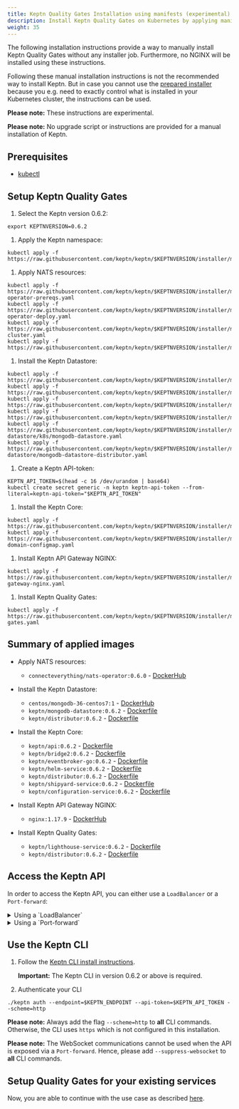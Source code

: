 ```yaml
---
title: Keptn Quality Gates Installation using manifests (experimental)
description: Install Keptn Quality Gates on Kubernetes by applying manifests with kubectl
weight: 35
---
```


The following installation instructions provide a way to manually install Keptn Quality Gates without any installer job. Furthermore, no NGINX will be installed using these instructions.

Following these manual installation instructions is not the recommended way to install Keptn.
But in case you cannot use the [prepared installer](../../installation/setup-keptn/) because you e.g. need to exactly control what is installed in your Kubernetes cluster, the instructions can be used.

**Please note:** These instructions are experimental.

**Please note:** No upgrade script or instructions are provided for a manual installation of Keptn.

## Prerequisites
- [kubectl](https://kubernetes.io/docs/tasks/tools/install-kubectl/)

## Setup Keptn Quality Gates

1. Select the Keptn version 0.6.2:
```console
export KEPTNVERSION=0.6.2
```

1. Apply the Keptn namespace:
```console
kubectl apply -f https://raw.githubusercontent.com/keptn/keptn/$KEPTNVERSION/installer/manifests/keptn/namespace.yaml
```

1. Apply NATS resources:
```console
kubectl apply -f https://raw.githubusercontent.com/keptn/keptn/$KEPTNVERSION/installer/manifests/nats/nats-operator-prereqs.yaml
kubectl apply -f https://raw.githubusercontent.com/keptn/keptn/$KEPTNVERSION/installer/manifests/nats/nats-operator-deploy.yaml
kubectl apply -f https://raw.githubusercontent.com/keptn/keptn/$KEPTNVERSION/installer/manifests/nats/nats-cluster.yaml
kubectl apply -f https://raw.githubusercontent.com/keptn/keptn/$KEPTNVERSION/installer/manifests/keptn/rbac.yaml
```

1. Install the Keptn Datastore:
```console
kubectl apply -f https://raw.githubusercontent.com/keptn/keptn/$KEPTNVERSION/installer/manifests/logging/namespace.yaml
kubectl apply -f https://raw.githubusercontent.com/keptn/keptn/$KEPTNVERSION/installer/manifests/logging/mongodb/pvc.yaml
kubectl apply -f https://raw.githubusercontent.com/keptn/keptn/$KEPTNVERSION/installer/manifests/logging/mongodb/deployment.yaml
kubectl apply -f https://raw.githubusercontent.com/keptn/keptn/$KEPTNVERSION/installer/manifests/logging/mongodb/svc.yaml
kubectl apply -f https://raw.githubusercontent.com/keptn/keptn/$KEPTNVERSION/installer/manifests/logging/mongodb-datastore/k8s/mongodb-datastore.yaml
kubectl apply -f https://raw.githubusercontent.com/keptn/keptn/$KEPTNVERSION/installer/manifests/logging/mongodb-datastore/mongodb-datastore-distributor.yaml
```

1. Create a Keptn API-token:
```console
KEPTN_API_TOKEN=$(head -c 16 /dev/urandom | base64)
kubectl create secret generic -n keptn keptn-api-token --from-literal=keptn-api-token="$KEPTN_API_TOKEN"
```

1. Install the Keptn Core:
```console
kubectl apply -f https://raw.githubusercontent.com/keptn/keptn/$KEPTNVERSION/installer/manifests/keptn/core.yaml
kubectl apply -f https://raw.githubusercontent.com/keptn/keptn/$KEPTNVERSION/installer/manifests/keptn/keptn-domain-configmap.yaml
```

1. Install Keptn API Gateway NGINX:
```console
kubectl apply -f https://raw.githubusercontent.com/keptn/keptn/$KEPTNVERSION/installer/manifests/keptn/api-gateway-nginx.yaml
```

1. Install Keptn Quality Gates:
```console
kubectl apply -f https://raw.githubusercontent.com/keptn/keptn/$KEPTNVERSION/installer/manifests/keptn/quality-gates.yaml
```

## Summary of applied images

* Apply NATS resources:
  * `connecteverything/nats-operator:0.6.0` - [DockerHub](https://hub.docker.com/layers/connecteverything/nats-operator/0.6.0/images/sha256-f83368baa5092a632c2e941ee7ba8cb6f925d0a068996a0a47ef4047edf2f12b?context=explore)

* Install the Keptn Datastore:
  * `centos/mongodb-36-centos7:1` - [DockerHub](https://hub.docker.com/r/centos/mongodb-36-centos7)
  * `keptn/mongodb-datastore:0.6.2` - [Dockerfile](https://github.com/keptn/keptn/blob/0.6.2/mongodb-datastore/Dockerfile)
  * `keptn/distributor:0.6.2` - [Dockerfile](https://github.com/keptn/keptn/blob/0.6.2/distributor/Dockerfile)

* Install the Keptn Core:
  * `keptn/api:0.6.2` - [Dockerfile](https://github.com/keptn/keptn/blob/0.6.2/api/Dockerfile)
  * `keptn/bridge2:0.6.2` - [Dockerfile](https://github.com/keptn/keptn/blob/0.6.2/bridge/Dockerfile)
  * `keptn/eventbroker-go:0.6.2` - [Dockerfile](https://github.com/keptn/keptn/blob/0.6.2/eventbroker/Dockerfile)
  * `keptn/helm-service:0.6.2` - [Dockerfile](https://github.com/keptn/keptn/blob/0.6.2/helm-service/Dockerfile)
  * `keptn/distributor:0.6.2` - [Dockerfile](https://github.com/keptn/keptn/blob/0.6.2/distributor/Dockerfile)
  * `keptn/shipyard-service:0.6.2` - [Dockerfile](https://github.com/keptn/keptn/blob/0.6.2/shipyard-service/Dockerfile)
  * `keptn/configuration-service:0.6.2` - [Dockerfile](https://github.com/keptn/keptn/blob/0.6.2/configuration-service/Dockerfile)

* Install Keptn API Gateway NGINX:
  * `nginx:1.17.9` - [DockerHub](https://hub.docker.com/layers/nginx/library/nginx/1.17.9/images/sha256-39f53d91433cac929ec9caadf8719c6dc205c74129c90b76054bee43337996b5?context=explore)

* Install Keptn Quality Gates:
  * `keptn/lighthouse-service:0.6.2` - [Dockerfile](https://github.com/keptn/keptn/blob/0.6.2/lighthouse-service/Dockerfile)
  * `keptn/distributor:0.6.2` - [Dockerfile](https://github.com/keptn/keptn/blob/0.6.2/distributor/Dockerfile)

## Access the Keptn API
In order to access the Keptn API, you can either use a `LoadBalancer` or a `Port-forward`:

  <details><summary>Using a `LoadBalancer`</summary>
  <p>

  Expose the Keptn API by patching the service `api-gateway-nginx`:
  ```console
  kubectl patch svc api-gateway-nginx -n keptn -p '{"spec": {"type": "LoadBalancer"}}'
  ```

  Query the IP:
  ```console
  export KEPTN_ENDPOINT=http://$(kubectl get svc api-gateway-nginx -n keptn -ojsonpath='{.status.loadBalancer.ingress[0].ip}')
  ```
  or the hostname (for EKS)
  ```console
  export KEPTN_ENDPOINT=http://$(kubectl get svc api-gateway-nginx -n keptn -ojsonpath='{.status.loadBalancer.ingress[0].hostname}')
  ```
  
  </p>
  </details>

  <details><summary>Using a `Port-forward`</summary>
  <p>

  Make a port-forward with:
  ```console
  kubectl port-forward svc/api-gateway-nginx -n keptn 8080:80
  ```

  ```console
  export KEPTN_ENDPOINT=http://localhost:8080
  ```
  
  </p>
  </details>

## Use the Keptn CLI

1. Follow the [Keptn CLI install instructions](../../installation/setup-keptn/#install-keptn-cli). 

    **Important:** The Keptn CLI in version 0.6.2 or above is required.

1. Authenticate your CLI

```
./keptn auth --endpoint=$KEPTN_ENDPOINT --api-token=$KEPTN_API_TOKEN --scheme=http
```

**Please note:** Always add the flag `--scheme=http` to **all** CLI commands. Otherwise, the CLI uses `https` which is not configured in this installation. 

**Please note:** The WebSocket communications cannot be used when the API is exposed via a `Port-forward`. Hence, please add `--suppress-websocket` to **all** CLI commands.

## Setup Quality Gates for your existing services

Now, you are able to continue with the use case as described [here](../../usecases/quality-gates).
